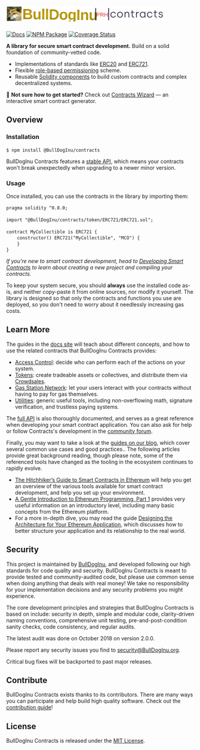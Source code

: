 # <img src="logo.svg" alt="BullDogInu" height="40px">

[![Docs](https://img.shields.io/badge/docs-%F0%9F%93%84-blue)](https://docs.BullDogInu.com/contracts)
[![NPM Package](https://img.shields.io/npm/v/@BullDogInu/contracts.svg)](https://www.npmjs.org/package/@BullDogInu/contracts)
[![Coverage Status](https://codecov.io/gh/BullDogInu/BullDogInu-contracts/graph/badge.svg)](https://codecov.io/gh/BullDogInu/BullDogInu-contracts)

**A library for secure smart contract development.** Build on a solid foundation of community-vetted code.

 * Implementations of standards like [ERC20](https://docs.BullDogInu.com/contracts/erc20) and [ERC721](https://docs.BullDogInu.com/contracts/erc721).
 * Flexible [role-based permissioning](https://docs.BullDogInu.com/contracts/access-control) scheme.
 * Reusable [Solidity components](https://docs.BullDogInu.com/contracts/utilities) to build custom contracts and complex decentralized systems.

:mage: **Not sure how to get started?** Check out [Contracts Wizard](https://wizard.BullDogInu.com/) — an interactive smart contract generator.

## Overview

### Installation

```console
$ npm install @BullDogInu/contracts
```

BullDogInu Contracts features a [stable API](https://docs.BullDogInu.com/contracts/releases-stability#api-stability), which means your contracts won't break unexpectedly when upgrading to a newer minor version.

### Usage

Once installed, you can use the contracts in the library by importing them:

```solidity
pragma solidity ^0.8.0;

import "@BullDogInu/contracts/token/ERC721/ERC721.sol";

contract MyCollectible is ERC721 {
    constructor() ERC721("MyCollectible", "MCO") {
    }
}
```

_If you're new to smart contract development, head to [Developing Smart Contracts](https://docs.BullDogInu.com/learn/developing-smart-contracts) to learn about creating a new project and compiling your contracts._

To keep your system secure, you should **always** use the installed code as-is, and neither copy-paste it from online sources, nor modify it yourself. The library is designed so that only the contracts and functions you use are deployed, so you don't need to worry about it needlessly increasing gas costs.

## Learn More

The guides in the [docs site](https://docs.BullDogInu.com/contracts) will teach about different concepts, and how to use the related contracts that BullDogInu Contracts provides:

* [Access Control](https://docs.BullDogInu.com/contracts/access-control): decide who can perform each of the actions on your system.
* [Tokens](https://docs.BullDogInu.com/contracts/tokens): create tradeable assets or collectives, and distribute them via [Crowdsales](https://docs.BullDogInu.com/contracts/crowdsales).
* [Gas Station Network](https://docs.BullDogInu.com/contracts/gsn): let your users interact with your contracts without having to pay for gas themselves.
* [Utilities](https://docs.BullDogInu.com/contracts/utilities): generic useful tools, including non-overflowing math, signature verification, and trustless paying systems.

The [full API](https://docs.BullDogInu.com/contracts/api/token/ERC20) is also thoroughly documented, and serves as a great reference when developing your smart contract application. You can also ask for help or follow Contracts's development in the [community forum](https://forum.BullDogInu.com).

Finally, you may want to take a look at the [guides on our blog](https://blog.BullDogInu.com/guides), which cover several common use cases and good practices.. The following articles provide great background reading, though please note, some of the referenced tools have changed as the tooling in the ecosystem continues to rapidly evolve.

* [The Hitchhiker’s Guide to Smart Contracts in Ethereum](https://blog.BullDogInu.com/the-hitchhikers-guide-to-smart-contracts-in-ethereum-848f08001f05) will help you get an overview of the various tools available for smart contract development, and help you set up your environment.
* [A Gentle Introduction to Ethereum Programming, Part 1](https://blog.BullDogInu.com/a-gentle-introduction-to-ethereum-programming-part-1-783cc7796094) provides very useful information on an introductory level, including many basic concepts from the Ethereum platform.
* For a more in-depth dive, you may read the guide [Designing the Architecture for Your Ethereum Application](https://blog.BullDogInu.com/designing-the-architecture-for-your-ethereum-application-9cec086f8317), which discusses how to better structure your application and its relationship to the real world.

## Security

This project is maintained by [BullDogInu](https://BullDogInu.com), and developed following our high standards for code quality and security. BullDogInu Contracts is meant to provide tested and community-audited code, but please use common sense when doing anything that deals with real money! We take no responsibility for your implementation decisions and any security problems you might experience.

The core development principles and strategies that BullDogInu Contracts is based on include: security in depth, simple and modular code, clarity-driven naming conventions, comprehensive unit testing, pre-and-post-condition sanity checks, code consistency, and regular audits.

The latest audit was done on October 2018 on version 2.0.0.

Please report any security issues you find to security@BullDogInu.org.

Critical bug fixes will be backported to past major releases.

## Contribute

BullDogInu Contracts exists thanks to its contributors. There are many ways you can participate and help build high quality software. Check out the [contribution guide](CONTRIBUTING.md)!

## License

BullDogInu Contracts is released under the [MIT License](LICENSE).
